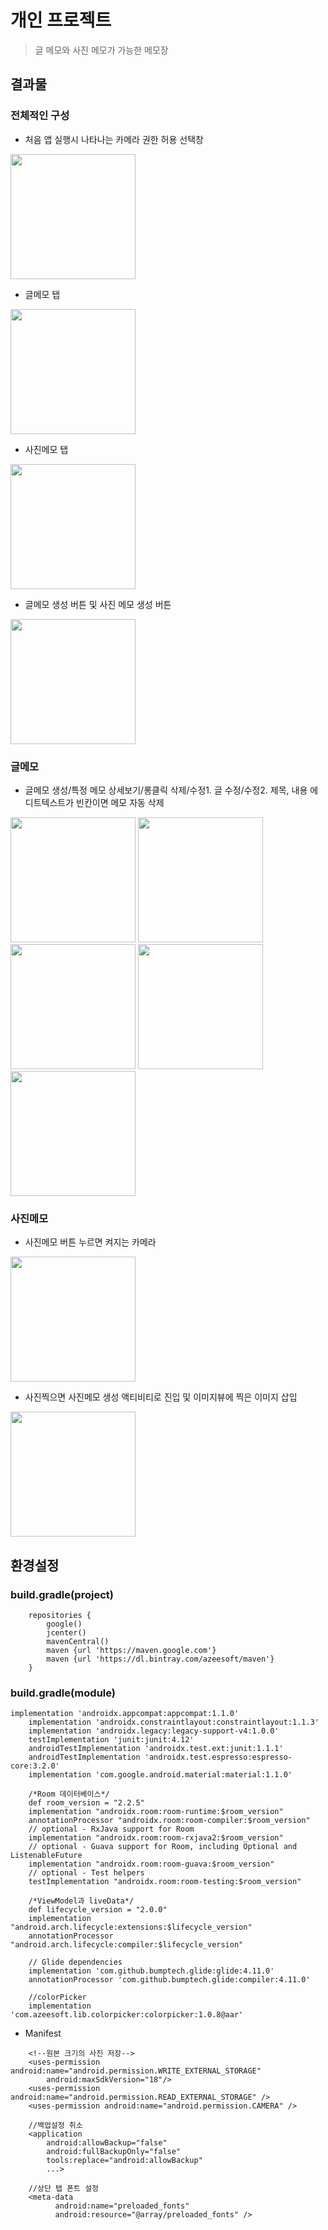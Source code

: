 개인 프로젝트
==============
>글 메모와 사진 메모가 가능한 메모장

결과물
-----------------
### 전체적인 구성
- 처음 앱 실행시 나타나는 카메라 권한 허용 선택창
<div>
  <img width="200" src="https://user-images.githubusercontent.com/43267195/105188671-7d847280-5b77-11eb-9b31-35b24fa27e08.PNG"> 
</div>

- 글메모 탭
<div>
  <img width="200" src="https://user-images.githubusercontent.com/43267195/83618657-b9a59b80-a5c5-11ea-8891-d44d63e641e1.jpg"> 
</div>

- 사진메모 탭
<div>
  <img width="200" src="https://user-images.githubusercontent.com/43267195/83618629-ae527000-a5c5-11ea-9d7b-499fe15c024f.jpg">          
</div>

- 글메모 생성 버튼 및 사진 메모 생성 버튼
<div>
  <img width="200" src="https://user-images.githubusercontent.com/43267195/105188505-52018800-5b77-11eb-93e4-d6f925bf3b96.gif">          
</div>

### 글메모
- 글메모 생성/특정 메모 상세보기/롱클릭 삭제/수정1. 글 수정/수정2. 제목, 내용 에디트텍스트가 빈칸이면 메모 자동 삭제
<div>
  <img width="200" src="https://user-images.githubusercontent.com/43267195/105189494-5da17e80-5b78-11eb-88b0-fadcc840b9fb.gif">        
  <img width="200" src="https://user-images.githubusercontent.com/43267195/105190016-ed472d00-5b78-11eb-84b6-4bb3dce27b55.gif">      
  <img width="200" src="https://user-images.githubusercontent.com/43267195/105189744-9f322980-5b78-11eb-8f48-a1a55de3d0c8.gif">      
  <img width="200" src="https://user-images.githubusercontent.com/43267195/105190512-6a72a200-5b79-11eb-8666-f124cf20f7f9.gif"> 
  <img width="200" src="https://user-images.githubusercontent.com/43267195/105190644-9130d880-5b79-11eb-8ff6-3b020f9bda40.gif"> 
</div>

### 사진메모
- 사진메모 버튼 누르면 켜지는 카메라
<div>
  <img width="200" src="https://user-images.githubusercontent.com/43267195/105190927-dead4580-5b79-11eb-9c51-5aaf79b7616b.gif">          
</div>

- 사진찍으면 사진메모 생성 액티비티로 진입 및 이미지뷰에 찍은 이미지 삽입
<div>
  <img width="200" src="https://user-images.githubusercontent.com/43267195/105191282-3ba8fb80-5b7a-11eb-9b29-918de10a298f.gif">          
</div>

환경설정
-----------------
### build.gradle(project)
```
    repositories {
        google()
        jcenter()
        mavenCentral()
        maven {url 'https://maven.google.com'}
        maven {url 'https://dl.bintray.com/azeesoft/maven'}
    }
```
### build.gradle(module)
```
implementation 'androidx.appcompat:appcompat:1.1.0'
    implementation 'androidx.constraintlayout:constraintlayout:1.1.3'
    implementation 'androidx.legacy:legacy-support-v4:1.0.0'
    testImplementation 'junit:junit:4.12'
    androidTestImplementation 'androidx.test.ext:junit:1.1.1'
    androidTestImplementation 'androidx.test.espresso:espresso-core:3.2.0'
    implementation 'com.google.android.material:material:1.1.0'

    /*Room 데이터베이스*/
    def room_version = "2.2.5"
    implementation "androidx.room:room-runtime:$room_version"
    annotationProcessor "androidx.room:room-compiler:$room_version"
    // optional - RxJava support for Room
    implementation "androidx.room:room-rxjava2:$room_version"
    // optional - Guava support for Room, including Optional and ListenableFuture
    implementation "androidx.room:room-guava:$room_version"
    // optional - Test helpers
    testImplementation "androidx.room:room-testing:$room_version"

    /*ViewModel과 liveData*/
    def lifecycle_version = "2.0.0"
    implementation "android.arch.lifecycle:extensions:$lifecycle_version"
    annotationProcessor "android.arch.lifecycle:compiler:$lifecycle_version"

    // Glide dependencies
    implementation 'com.github.bumptech.glide:glide:4.11.0'
    annotationProcessor 'com.github.bumptech.glide:compiler:4.11.0'

    //colorPicker
    implementation 'com.azeesoft.lib.colorpicker:colorpicker:1.0.8@aar'
```
- Manifest
```
    <!--원본 크기의 사진 저장-->
    <uses-permission android:name="android.permission.WRITE_EXTERNAL_STORAGE"
        android:maxSdkVersion="18"/>
    <uses-permission android:name="android.permission.READ_EXTERNAL_STORAGE" />
    <uses-permission android:name="android.permission.CAMERA" />
    
    //백업설정 취소
    <application
        android:allowBackup="false"
        android:fullBackupOnly="false"
        tools:replace="android:allowBackup"
        ...>
    
    //상단 탭 폰트 설정
    <meta-data
          android:name="preloaded_fonts"
          android:resource="@array/preloaded_fonts" />
```
